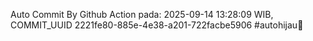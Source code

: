 Auto Commit By Github Action pada: 2025-09-14 13:28:09 WIB, COMMIT_UUID 2221fe80-885e-4e38-a201-722facbe5906 #autohijau🗿
